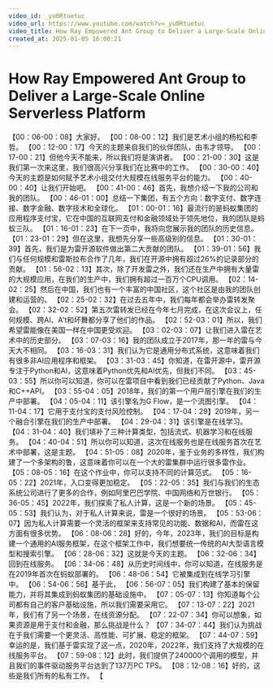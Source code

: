 ```yaml
---
video_id: _yu0Rtuetuc
video_url: https://www.youtube.com/watch?v=_yu0Rtuetuc
video_title: How Ray Empowered Ant Group to Deliver a Large-Scale Online Serverless Platform
created_at: 2025-01-05 16:00:21
---
```


# How Ray Empowered Ant Group to Deliver a Large-Scale Online Serverless Platform

【00：06-00：08】大家好。
【00：08-00：12】我们是艺术小组的杨松和李哲。
【00：12-00：17】今天的主题来自我们的伙伴团队，由韦才领导。
【00：17-00：21】但他今天不能来，所以我们将是演讲者。
【00：21-00：30】这是我们第一次来这里，我们很高兴分享我们在比赛中的工作。
【00：30-00：40】今天的主题是如何赋予艺术小组交付大规模在线服务平台的能力。
【00：40-00：40】让我们开始吧。
【00：41-00：46】首先，我想介绍一下我的公司和我的团队。
【00：46-01：00】总结一下集团，有五个方向：数字支付、数字连接、数字金融、数字技术和全球化。
【01：00-01：16】最流行的是蚂蚁集团的应用程序支付宝，它在中国的互联网支付和金融领域处于领先地位，我的团队是蚂蚁三队。
【01：16-01：23】在下一页中，我将向您展示我的团队的历史信息。
【01：23-01：29】但在这里，我想先分享一些高级别的信息。
【01：30-01：39】首先，我们是为雷开源软件做出第二大贡献的团队。
【01：39-01：56】我们与任何规模和雷斯拉布合作了几年，我们在开源中拥有超过26%的记录部分的贡献。
【01：56-02：13】其次，除了开发雷之外，我们还在生产中拥有大量雷的大规模应用，在我们的生产中，我们拥有超过一百万个CPU调用。
【02：14-02：25】然后在中国，我们也有一个丰富的中国社区，这个社区是由我的团队创建和运营的。
【02：25-02：32】在过去五年中，我们每年都会举办雷转发聚会。
【02：32-02：52】第五次雷转发已经在今年七月完成，在这次会议上，任何规模、跨AI、A't和坏舞都分享了他们的作品。
【02：52-03：01】所以，我们希望雷能像在美国一样在中国更受欢迎。
【03：02-03：07】让我们进入雷在艺术中的历史部分。
【03：07-03：16】我的团队成立于2017年，那一年的雷与今天大不相同。
【03：16-03：31】我们认为它是通用分布式系统，这意味着我们有很多非AI应用程序和框架。
【03：31-03：45】你知道，在雷开源中，雷开源专注于Python和AI，这意味着Python优先和AI优先，但我们不同。
【03：45-03：55】所以你可以知道，你可以在雷项目中看到我们已经贡献了Python、Java和C++API。
【03：55-04：05】2018年，我们的第一个用户层引擎在我们的生产中部署。
【04：05-04：11】该引擎名为G Flow，是一个流图引擎。
【04：11-04：17】它用于支付宝的支付风险控制。
【04：17-04：29】2019年，另一个融合引擎在我们的生产中部署。
【04：29-04：31】该引擎是在线学习。
【04：31-04：40】我们填补了三种计算类型，包括流式、机器学习和在线服务。
【04：40-04：51】所以你可以知道，这次在线服务也是在线服务首次在艺术中部署，这是主题。
【04：51-05：08】2020年，鉴于业务的多样性，我们构建了一个多架构的鲁，这意味着你可以在一个大的雷集群中运行很多雷作业。
【05：08-05：16】在这个作业中，你可以支持不同的计算范式。
【05：16-05：22】2021年，入口变得更加稳定。
【05：22-05：35】我们与我们的生态系统公司进行了更多的合作，例如阿里巴巴学院、中国网络和万世银行。
【05：36-05：45】2022年，我们探索了私人计算，这是一个新的场景。
【05：45-05：53】我们认为，对于私人计算来说，雷是一个很好的场景。
【05：53-06：07】因为私人计算需要一个灵活的框架来支持常见的功能、数据和AI，而雷在这方面有很多优势。
【06：08-06：28】好的，今年，2023年，我们的目标是构建一个通用的AI服务框架，在这个框架工作中，我们想要统一传统的AI大型语言模型和搜索引擎。
【06：28-06：32】这就是今天的主题。
【06：32-06：34】回到在线服务。
【06：34-06：48】从历史时间线中，你可以知道，在线服务是在2019年首次在蚂蚁部署的。
【06：48-06：54】它被集成到在线学习引擎中。
【06：54-06：56】基于此，
【06：56-07：05】我们构建了基本的保留能力，并将其集成到蚂蚁集团的基础设施中。
【07：05-07：13】你知道每个公司都有自己的客户基础设施，所以我们需要采用它。
【07：13-07：22】2021年，我们有了另一个场景，在线资源分配。
【07：22-07：34】你可以想象，如果资源是用于支付和金融，那么挑战是什么？
【07：34-07：44】我们认为挑战在于我们需要一个更灵活、高性能、可扩展、稳定的框架。
【07：44-07：59】幸运的是，我们基于雷实现了这一点，2020年，2022年，我们支持了大规模的在线服务平台。
【07：59-08：12】此时，我们提供了240000个调用的模型，并且我们的事件驱动服务平台达到了137万PC TPS。
【08：12-08：16】好的，这些是我们所有的私有工作。
【